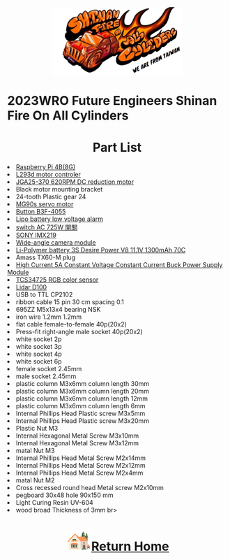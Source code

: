<div align="center"><img src="../../other/img/logo.png" width="300" alt=" logo"></div>

2023WRO Future Engineers Shinan Fire On All Cylinders  
=====
# <div align="center">Part List </div>
<li><a href="https://www.icshop.com.tw/product-page.php?27903" target="_blank"> Raspberry Pi 4B(8G)</a></li> 
<li><a href="https://atceiling.blogspot.com/2019/08/arduino54l293d.html" target="_blank">L293d motor controler </a></li>
<li><a href="https://abra-electronics.com/electromechanical/motors/gear-motors/metal-gearmotors/jga25-370-series/jga25-370-24v-620rpm-jga25-370-geared-dc-motor-for-diy-projects-and-car-kits-24vdc.html">JGA25-370 620RPM DC reduction motor </a></li>  
<li>Black motor mounting bracket <br></li>  
<li>24-tooth Plastic gear 24<br></li>
<li><a href="https://www.amazon.com/-/zh_TW/dp/B0BFQLNDPM">MG90s servo motor</a></li>    
<li><a href="https://www.amazon.ae/XLX-B3f-4055-Momentary-Tactile-Button/dp/B07NWDHH41">Button B3F-4055 </a></li>  
<li><a href="https://www.amazon.in/Invento-Battery-Voltage-Indicator-Checker/dp/B072V44Q5Z">Lipo battery low voltage alarm </a></li>  
<li><a href="https://shopee.tw/%E6%90%96%E9%A0%AD%E9%96%8B%E9%97%9C-3A-250VAC-6A-125VAC-MTS-1%E9%80%A3%E5%8B%95%E9%96%8B%E9%97%9C-B5031-%E5%A4%A7%E6%B4%8B%E5%9C%8B%E9%9A%9B%E9%9B%BB%E5%AD%90-i.26482219.490434892" target="_blank">switch AC 725W 開關</a></li>       
<li><a href="https://shopee.tw/TW1678-IMX219-D160-800%E8%90%AC%E5%83%8F%E7%B4%A0%E6%94%9D%E5%83%8F%E9%A0%AD-%E8%A6%96%E8%A7%92160%E5%BA%A6-Jetson-Nano%E3%80%81Pi-Camera-i.6760059.5415151583?sp_atk=4817fa1a-e0f8-44e6-96cf-178fd8fe5e27&xptdk=4817fa1a-e0f8-44e6-96cf-178fd8fe5e27" target="_blank">SONY IMX219 </a></li>
<li><a href="https://tw.bid.yahoo.com/item/100634748049?guccounter=1&guce_referrer=aHR0cHM6Ly93d3cuZ29vZ2xlLmNvbS8&guce_referrer_sig=AQAAACAMnYqFfzgRAxVALToNPsaB6L2MS4Pb3BmsPARIVdrC-OipPD0RF21EADxV8X29RhEkK1aZl6IFx15lczlh4SzEKJ45iY-dsG70aVSJeXZQa7oDaYVRxz3bwK1LBZwmp8zcnfCuKJGO6tSPFML-zggoSs3cfdTKau4sH0SZoPsZ" target="_blank">Wide-angle camera module</a></li>
<li><a href="https://shopee.tw/product/17393576/2036942264?gclid=Cj0KCQjw6KunBhDxARIsAKFUGs9xoiZB_LrSF3X4XfnN1sxM-tjzbX4T2Sw9XD0c0Rfc_tkPkczAbBcaApCXEALw_wcB">Li-Polymer battery 3S Desire Power V8 11.1V 1300mAh 70C </a></li>
<li>Amass TX60-M plug <br></li>
<li><a href="https://www.amazon.com/NOYITO-DC-DC-Power-Supply-Module/dp/B07G456MS8">High Current 5A Constant Voltage Constant Current Buck Power Supply Module </a></li>  
<li><a href="https://www.amazon.com/-/zh_TW/TCS34725/dp/B0BBLXXJ4Q">TCS34725 RGB color sensor </a></li>
<li><a href="https://www.robotshop.com/products/ldrobot-d100-lidar-kit">Lidar D100 </a></li>
<li>USB to TTL CP2102 <br></li>  
<li>ribbon cable 15 pin 30 cm spacing 0.1 <br></sli>
<li>695ZZ M5x13x4 bearing NSK<br></li>
<li>iron wire 1.2mm 1.2mm<br></li>
<li>flat cable female-to-female 40p(20x2)<br></li>
<li>Press-fit right-angle male socket 40p(20x2)<br></li>
<li>white socket 2p <br></li>
<li>white socket 3p <br></li>
<li>white socket 4p <br></li>
<li>white socket 6p <br></li>
<li>female socket 2.45mm <br></li>
<li>male socket 2.45mm <br></li>
<li>plastic column M3x6mm column length 30mm <br></li>
<li>plastic column M3x6mm column length 20mm <br></li>
<li>plastic column M3x6mm column length 12mm <br></li>
<li>plastic column M3x6mm column length 6mm <br></li>
<li>Internal Phillips Head Plastic screw M3x5mm <br></li>
<li>Internal Phillips Head Plastic screw M3x20mm <br></li>
<li>Plastic Nut M3 <br></li>
<li>Internal Hexagonal Metal Screw M3x10mm <br></li>
<li>Internal Hexagonal Metal Screw M3x12mm <br></li>
<li>matal Nut M3 <br></li>
<li>Internal Phillips Head Metal Screw M2x14mm <br></li>
<li>Internal Phillips Head Metal Screw M2x12mm <br></li>
<li>Internal Phillips Head Metal Screw M2x4mm <br></li>
<li>matal Nut M2 <br></li>
<li>Cross recessed round head Metal screw M2x10mm <br></li>
<li>pegboard 30x48 hole 90x150 mm <br></li>
<li>Light Curing Resin UV-604 <br></li>
<li>wood broad Thickness of 3mm br></li>

# <div align="center">![HOME](../../other/img/Home.png)[Return Home](../../)</div>  
